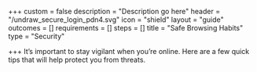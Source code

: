 +++
custom = false
description = "Description go here"
header = "/undraw_secure_login_pdn4.svg"
icon = "shield"
layout = "guide"
outcomes = []
requirements = []
steps = []
title = "Safe Browsing Habits"
type = "Security"

+++
It’s important to stay vigilant when you’re online. Here are a few quick tips that will help protect you from threats.